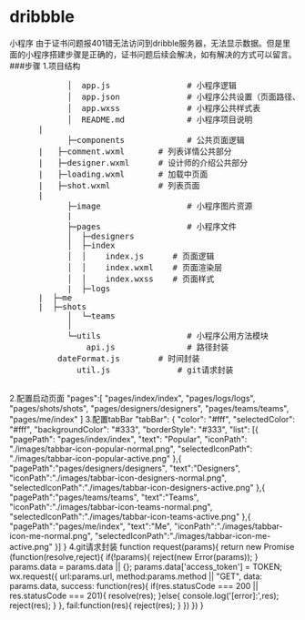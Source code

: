 # dribbble
小程序
由于证书问题报401错无法访问到dribble服务器，无法显示数据。但是里面的小程序搭建步骤是正确的，证书问题后续会解决，如有解决的方式可以留言。
###步骤
1.项目结构
  <pre>
			│  app.js                # 小程序逻辑
			│  app.json              # 小程序公共设置（页面路径、窗口表现、设置网络超时时间、设置多tab）
			│  app.wxss              # 小程序公共样式表
			│  README.md             # 小程序项目说明
      |
			├─components             # 公共页面逻辑
      |   ├─comment.wxml       # 列表详情公共部分
      |   ├─designer.wxml      # 设计师的介绍公共部分
      |   ├─loading.wxml       # 加载中页面
      |   ├─shot.wxml          # 列表页面
      |
			├─image                  # 小程序图片资源
			|
			├─pages                  # 小程序文件
			│  ├─designers     
			│  ├─index        
			│  │    index.js      # 页面逻辑
			│  │    index.wxml    # 页面渲染层
			│  │    index.wxss    # 页面样式
			|  ├─logs
      |  ├─me
      |  ├─shots
			│  └─teams
			│          
			└─utils                  # 小程序公用方法模块
			    api.js               # 路径封装
          dateFormat.js        # 时间封装
		      util.js              # git请求封装
		</pre>
 2.配置启动页面
    "pages":[
      "pages/index/index",
      "pages/logs/logs",
      "pages/shots/shots",
      "pages/designers/designers",
      "pages/teams/teams",
      "pages/me/index"
    ]
  3.配置tabBar
    "tabBar": {
      "color": "#fff",
      "selectedColor": "#fff",
      "backgroundColor": "#333",
      "borderStyle": "#333",
      "list": [{
        "pagePath": "pages/index/index",
        "text": "Popular",
        "iconPath": "./images/tabbar-icon-popular-normal.png",
        "selectedIconPath": "./images/tabbar-icon-popular-active.png"
      },{
        "pagePath":"pages/designers/designers",
        "text":"Designers",
        "iconPath":"./images/tabbar-icon-designers-normal.png",
        "selectedIconPath":"./images/tabbar-icon-designers-active.png"
      },{
        "pagePath":"pages/teams/teams",
        "text":"Teams",
        "iconPath":"./images/tabbar-icon-teams-normal.png",
        "selectedIconPath":"./images/tabbar-icon-teams-active.png"
      },{
        "pagePath":"pages/me/index",
        "text":"Me",
        "iconPath":"./images/tabbar-icon-me-normal.png",
        "selectedIconPath":"./images/tabbar-icon-me-active.png"
      }]
    }
 4.git请求封装
     function request(params){
      return new Promise (function(resolve,reject){
        if(!params){
          reject(new Error(params));
        }
        params.data = params.data || {};
        params.data['access_token'] = TOKEN;
        wx.request({
          url:params.url,
          method:params.method || "GET",
          data: params.data,
          success: function(res){
            if(res.statusCode === 200 || res.statusCode === 201){
                resolve(res);
            }else{
              console.log('[error]:',res);
              reject(res);
            }
          },
          fail:function(res){
            reject(res);
          }
        })
      })
    }
  
